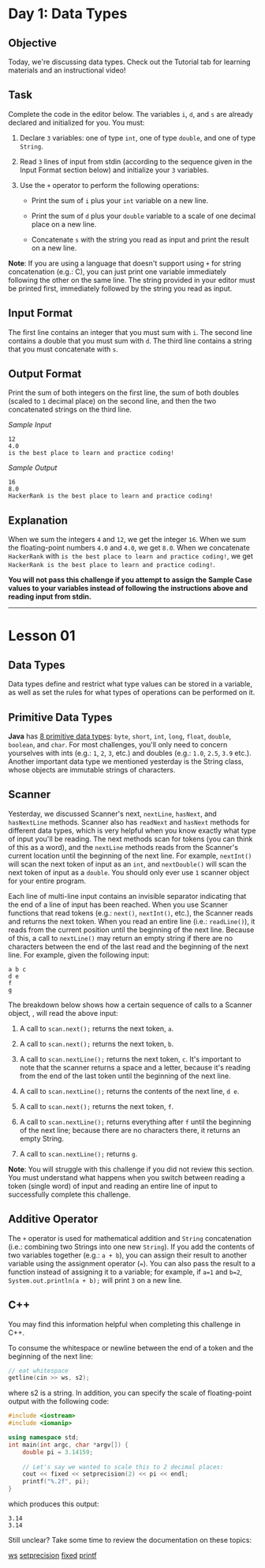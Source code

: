 # Day 1: Data Types

## Objective
Today, we're discussing data types. Check out the Tutorial tab for learning materials and an instructional video!

## Task
Complete the code in the editor below. The variables `i`, `d`, and `s` are already declared and initialized for you. You must:

1. Declare `3` variables: one of type `int`, one of type `double`, and one of type `String`.

2. Read `3` lines of input from stdin (according to the sequence given in the Input Format section below) and initialize your `3` variables.

3. Use the `+` operator to perform the following operations:
    
    * Print the sum of `i` plus your `int` variable on a new line.

    * Print the sum of `d` plus your `double` variable to a scale of one decimal place on a new line.

    * Concatenate `s` with the string you read as input and print the result on a new line.

**Note**: If you are using a language that doesn't support using `+` for string concatenation (e.g.: C), you can just print one variable immediately following the other on the same line. The string provided in your editor must be printed first, immediately followed by the string you read as input.

## Input Format

The first line contains an integer that you must sum with `i`.
The second line contains a double that you must sum with `d`.
The third line contains a string that you must concatenate with `s`.

## Output Format

Print the sum of both integers on the first line, the sum of both doubles (scaled to `1` decimal place) on the second line, and then the two concatenated strings on the third line.

*Sample Input*
```
12
4.0
is the best place to learn and practice coding!
```

*Sample Output*
```
16
8.0
HackerRank is the best place to learn and practice coding!
```

## Explanation

When we sum the integers `4` and `12`, we get the integer `16`.
When we sum the floating-point numbers `4.0` and `4.0`, we get `8.0`.
When we concatenate `HackerRank` with `is the best place to learn and practice coding!`, we get `HackerRank is the best place to learn and practice coding!`.

**You will not pass this challenge if you attempt to assign the Sample Case values to your variables instead of following the instructions above and reading input from stdin.**

---

# Lesson 01

## Data Types
Data types define and restrict what type values can be stored in a variable, as well as set the rules for what types of operations can be performed on it.

## Primitive Data Types
**Java** has [8 primitive data types](https://docs.oracle.com/javase/tutorial/java/nutsandbolts/datatypes.html): `byte`, `short`, `int`, `long`, `float`, `double`, `boolean`, and `char`. For most challenges, you'll only need to concern yourselves with ints (e.g.: `1`, `2`, `3`, etc.) and doubles (e.g.: `1.0`, `2.5`, `3.9` etc.). Another important data type we mentioned yesterday is the String class, whose objects are immutable strings of characters.

## Scanner
Yesterday, we discussed Scanner's next, `nextLine`, `hasNext`, and `hasNextLine` methods. Scanner also has `readNext` and `hasNext` methods for different data types, which is very helpful when you know exactly what type of input you'll be reading. The next methods scan for tokens (you can think of this as a word), and the `nextLine` methods reads from the Scanner's current location until the beginning of the next line. For example, `nextInt()` will scan the next token of input as an `int`, and `nextDouble()` will scan the next token of input as a `double`. You should only ever use `1` scanner object for your entire program.

Each line of multi-line input contains an invisible separator indicating that the end of a line of input has been reached. When you use Scanner functions that read tokens (e.g.: `next()`, `nextInt()`, etc.), the Scanner reads and returns the next token. When you read an entire line (i.e.: `readLine()`), it reads from the current position until the beginning of the next line. Because of this, a call to `nextLine()` may return an empty string if there are no characters between the end of the last read and the beginning of the next line. For example, given the following input:

```
a b c
d e
f
g
```

The breakdown below shows how a certain sequence of calls to a Scanner object, , will read the above input:

1. A call to `scan.next();` returns the next token, `a`.

2. A call to `scan.next();` returns the next token, `b`.

3. A call to `scan.nextLine();` returns the next token, `c`. It's important to note that the scanner returns a space and a letter, because it's reading from the end of the last token until the beginning of the next line.

4. A call to `scan.nextLine();` returns the contents of the next line, `d e`.

5. A call to `scan.next();` returns the next token, `f`.

6. A call to `scan.nextLine();` returns everything after `f` until the beginning of the next line; because there are no characters there, it returns an empty String.

7. A call to `scan.nextLine();` returns `g`.

**Note**: You will struggle with this challenge if you did not review this section. You must understand what happens when you switch between reading a token (single word) of input and reading an entire line of input to successfully complete this challenge.

## Additive Operator
The `+` operator is used for mathematical addition and `String` concatenation (i.e.: combining two Strings into one new `String`). If you add the contents of two variables together (e.g.: `a + b`), you can assign their result to another variable using the assignment operator (`=`). You can also pass the result to a function instead of assigning it to a variable; for example, if `a=1` and `b=2`, `System.out.println(a + b);` will print `3` on a new line.


## C++
You may find this information helpful when completing this challenge in C++.

To consume the whitespace or newline between the end of a token and the beginning of the next line:

```c++
// eat whitespace
getline(cin >> ws, s2);
```

where s2 is a string. In addition, you can specify the scale of floating-point output with the following code:

```c++
#include <iostream>
#include <iomanip>

using namespace std;
int main(int argc, char *argv[]) {
    double pi = 3.14159;
	
    // Let's say we wanted to scale this to 2 decimal places:
    cout << fixed << setprecision(2) << pi << endl;
    printf("%.2f", pi);
}
```

which produces this output:

```
3.14
3.14
```

Still unclear? Take some time to review the documentation on these topics:

[ws](http://www.cplusplus.com/reference/istream/ws/)
[setprecision](http://www.cplusplus.com/reference/iomanip/setprecision/)
[fixed](http://www.cplusplus.com/reference/ios/fixed/)
[printf](http://www.cplusplus.com/reference/cstdio/printf/)